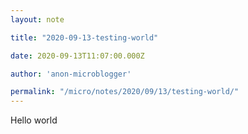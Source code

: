 ```yaml
---
layout: note

title: "2020-09-13-testing-world"

date: 2020-09-13T11:07:00.000Z

author: 'anon-microblogger'

permalink: "/micro/notes/2020/09/13/testing-world/"
---
```


Hello world
